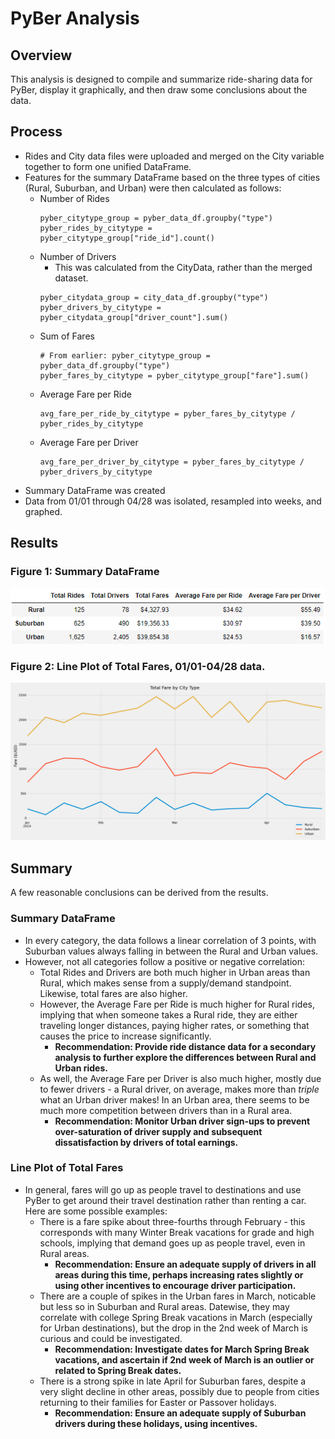 # PyBer Analysis
## Overview
This analysis is designed to compile and summarize ride-sharing data for PyBer, display it graphically, and then draw some conclusions about the data.

## Process
- Rides and City data files were uploaded and merged on the City variable together to form one unified DataFrame.
- Features for the summary DataFrame based on the three types of cities (Rural, Suburban, and Urban) were then calculated as follows:
  - Number of Rides
    ```
    pyber_citytype_group = pyber_data_df.groupby("type")
    pyber_rides_by_citytype = pyber_citytype_group["ride_id"].count()
    ```
  - Number of Drivers
    - This was calculated from the CityData, rather than the merged dataset.
    ```
    pyber_citydata_group = city_data_df.groupby("type")
    pyber_drivers_by_citytype = pyber_citydata_group["driver_count"].sum()
    ```
  - Sum of Fares
    ```
    # From earlier: pyber_citytype_group = pyber_data_df.groupby("type")
    pyber_fares_by_citytype = pyber_citytype_group["fare"].sum()
    ```
  - Average Fare per Ride
    ```
    avg_fare_per_ride_by_citytype = pyber_fares_by_citytype / pyber_rides_by_citytype
    ```
  - Average Fare per Driver
    ```
    avg_fare_per_driver_by_citytype = pyber_fares_by_citytype / pyber_drivers_by_citytype
    ```
- Summary DataFrame was created
- Data from 01/01 through 04/28 was isolated, resampled into weeks, and graphed.

## Results
### Figure 1: Summary DataFrame
![Summary DataFrame](Images/Summary.png)
### Figure 2: Line Plot of Total Fares, 01/01-04/28 data.
![Line Plot, Total Fares, 01/01-04/28](Images/Graph.png)

## Summary
A few reasonable conclusions can be derived from the results.
### Summary DataFrame
- In every category, the data follows a linear correlation of 3 points, with Suburban values always falling in between the Rural and Urban values.
- However, not all categories follow a positive or negative correlation:
  - Total Rides and Drivers are both much higher in Urban areas than Rural, which makes sense from a supply/demand standpoint.  Likewise, total fares are also higher.
  - However, the Average Fare per Ride is much higher for Rural rides, implying that when someone takes a Rural ride, they are either traveling longer distances, paying higher rates, or something that causes the price to increase significantly.
    - **Recommendation: Provide ride distance data for a secondary analysis to further explore the differences between Rural and Urban rides.**
  - As well, the Average Fare per Driver is also much higher, mostly due to fewer drivers - a Rural driver, on average, makes more than *triple* what an Urban driver makes!  In an Urban area, there seems to be much more competition between drivers than in a Rural area.
    - **Recommendation: Monitor Urban driver sign-ups to prevent over-saturation of driver supply and subsequent dissatisfaction by drivers of total earnings.**

### Line Plot of Total Fares
- In general, fares will go up as people travel to destinations and use PyBer to get around their travel destination rather than renting a car.  Here are some possible examples:
  - There is a fare spike about three-fourths through February - this corresponds with many Winter Break vacations for grade and high schools, implying that demand goes up as people travel, even in Rural areas.
    - **Recommendation: Ensure an adequate supply of drivers in all areas during this time, perhaps increasing rates slightly or using other incentives to encourage driver participation.**
  - There are a couple of spikes in the Urban fares in March, noticable but less so in Suburban and Rural areas.  Datewise, they may correlate with college Spring Break vacations in March (especially for Urban destinations), but the drop in the 2nd week of March is curious and could be investigated.
    - **Recommendation: Investigate dates for March Spring Break vacations, and ascertain if 2nd week of March is an outlier or related to Spring Break dates.**
  - There is a strong spike in late April for Suburban fares, despite a very slight decline in other areas, possibly due to people from cities returning to their families for Easter or Passover holidays.
    - **Recommendation: Ensure an adequate supply of Suburban drivers during these holidays, using incentives.**
